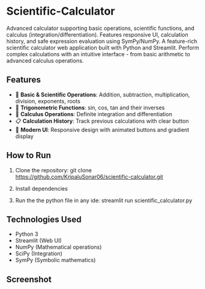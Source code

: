 # Scientific-Calculator
Advanced calculator supporting basic operations, scientific functions, and calculus (integration/differentiation). Features responsive UI, calculation history, and safe expression evaluation using SymPy/NumPy.
A feature-rich scientific calculator web application built with Python and Streamlit. Perform complex calculations with an intuitive interface - from basic arithmetic to advanced calculus operations.

## Features

- 🧮 **Basic & Scientific Operations**: Addition, subtraction, multiplication, division, exponents, roots
- 📐 **Trigonometric Functions**: sin, cos, tan and their inverses
- 🧠 **Calculus Operations**: Definite integration and differentiation
- 📋 **Calculation History**: Track previous calculations with clear button
- 🎨 **Modern UI**: Responsive design with animated buttons and gradient display

## How to Run

1. Clone the repository:
git clone https://github.com/KripaluSonar06/scientific-calculator.git

2. Install dependencies

3. Run the the python file in any ide:
streamlit run scientific_calculator.py

## Technologies Used
- Python 3
- Streamlit (Web UI)
- NumPy (Mathematical operations)
- SciPy (Integration)
- SymPy (Symbolic mathematics)

## Screenshot
